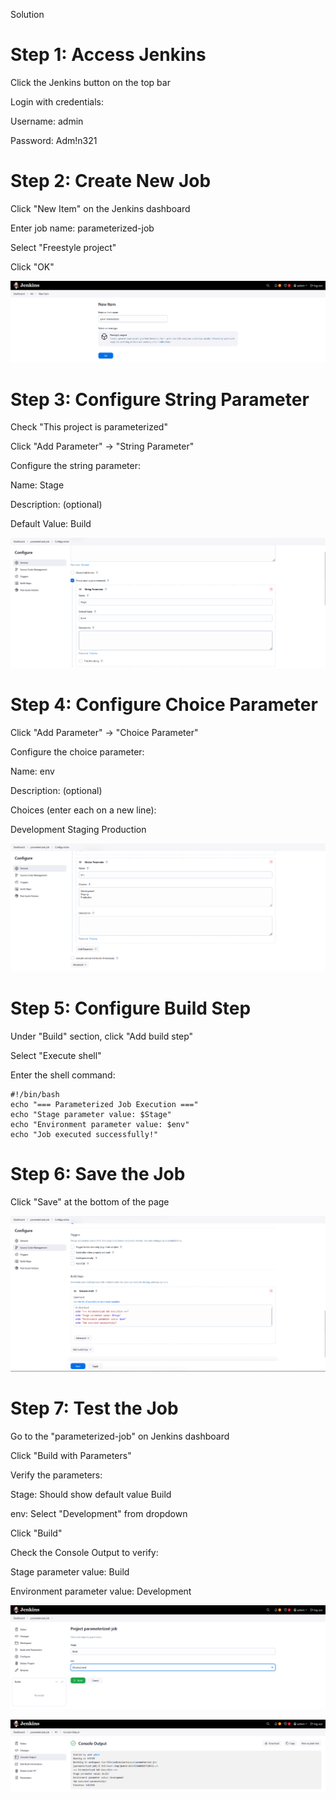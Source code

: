 Solution
# Step 1: Access Jenkins

Click the Jenkins button on the top bar

Login with credentials:

Username: admin

Password: Adm!n321

# Step 2: Create New Job

Click "New Item" on the Jenkins dashboard

Enter job name: parameterized-job

Select "Freestyle project"

Click "OK"

![alt text](image.png)

# Step 3: Configure String Parameter

Check "This project is parameterized"

Click "Add Parameter" → "String Parameter"

Configure the string parameter:

Name: Stage

Description: (optional)

Default Value: Build

![alt text](image-1.png)        

# Step 4: Configure Choice Parameter

Click "Add Parameter" → "Choice Parameter"

Configure the choice parameter:

Name: env

Description: (optional)

Choices (enter each on a new line):

Development
Staging
Production

![alt text](image-2.png)

# Step 5: Configure Build Step

Under "Build" section, click "Add build step"

Select "Execute shell"

Enter the shell command:
```
#!/bin/bash
echo "=== Parameterized Job Execution ==="
echo "Stage parameter value: $Stage"
echo "Environment parameter value: $env"
echo "Job executed successfully!"
```

# Step 6: Save the Job

Click "Save" at the bottom of the page

![alt text](image-3.png)

# Step 7: Test the Job

Go to the "parameterized-job" on Jenkins dashboard

Click "Build with Parameters"

Verify the parameters:

Stage: Should show default value Build

env: Select "Development" from dropdown

Click "Build"

Check the Console Output to verify:

Stage parameter value: Build

Environment parameter value: Development


![alt text](image-4.png)

![alt text](image-5.png)